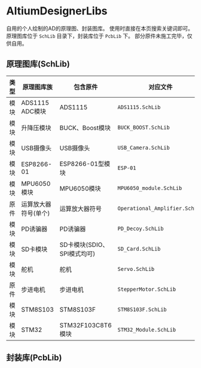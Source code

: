# AltiumDesignerLibs
自用的个人绘制的AD的原理图、封装图库。
使用时直接在本页搜索关键词即可。
原理图库位于 `SchLib` 目录下，封装库位于 `PcbLib` 下。
部分原件未施工完毕，仅供自用。

## 原理图库(SchLib)

| 类型  |      原理图库族      |          包含原件           |            对应文件            |           关键词           |
| :---: | -------------------- | --------------------------- | ------------------------------ | -------------------------- |
| 模块  | ADS1115 ADC模块      | ADS1115                     | `ADS1115.SchLib`               | ADC、ADS1115               |
| 模块  | 升降压模块           | BUCK、Boost模块             | `BUCK_BOOST.SchLib`            | BUCK、BOOST、DC-DC         |
| 模块  | USB摄像头            | USB摄像头                   | `USB_Camera.SchLib`            | USB 摄像头                 |
| 模块  | ESP8266-01           | ESP8266-01型模块            | `ESP-01`                       | ESP-01、ESP8266            |
| 模块  | MPU6050模块          | MPU6050模块                 | `MPU6050_module.SchLib`        | MPU6050                    |
| 原件  | 运算放大器符号(单个) | 运算放大器符号              | `Operational_Amplifier.SchLib` | 运算放大器、运算放大器符号 |
| 模块  | PD诱骗器             | PD诱骗器                    | `PD_Decoy.SchLib`              | PD诱骗器                   |
| 模块  | SD卡模块             | SD卡模块(SDIO、SPI模式均可) | `SD_Card.SchLib`               | SD卡模块                   |
| 模块  | 舵机                 | 舵机                        | `Servo.SchLib`                 | 舵机                       |
| 原件  | 步进电机             | 步进电机                    | `StepperMotor.SchLib`          | 步进电机                   |
| 模块  | STM8S103             | STM8S103F                   | `STM8S103F.SchLib`             | STM8                       |
| 模块  | STM32                | STM32F103C8T6模块           | `STM32_Module.SchLib`          | STM32、STM32F103C8T6       |




## 封装库(PcbLib)




